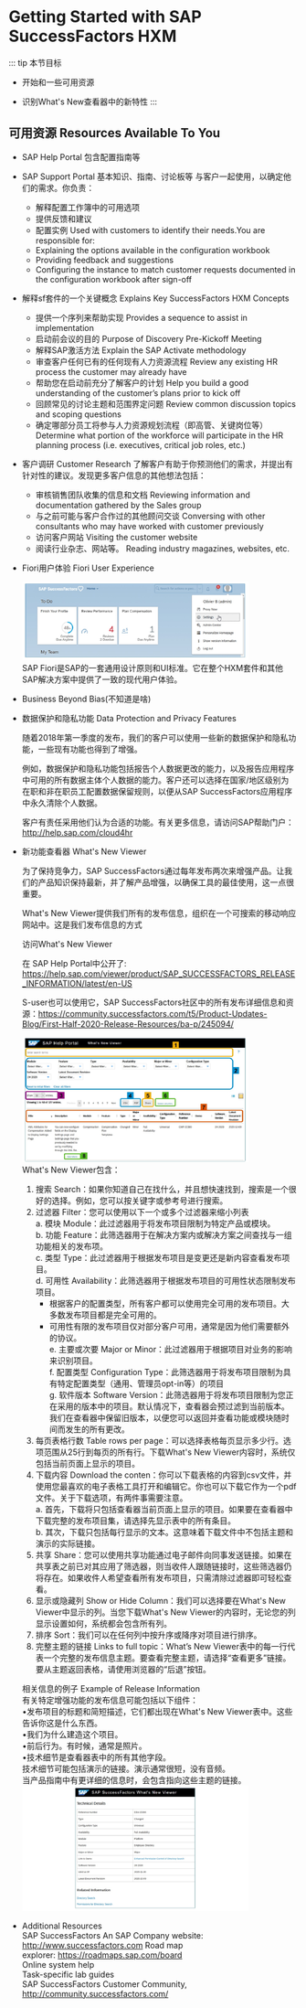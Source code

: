 # Getting Started with SAP SuccessFactors HXM

::: tip 本节目标

- 开始和一些可用资源

- 识别What's New查看器中的新特性
:::

## 可用资源 Resources Available To You

- SAP Help Portal
  包含配置指南等
- SAP Support Portal
  基本知识、指南、讨论板等
  与客户一起使用，以确定他们的需求。你负责：  
  - 解释配置工作簿中的可用选项
  - 提供反馈和建议
  - 配置实例
  Used with customers to identify their needs.You are responsible for:
  - Explaining the options available in the configuration workbook
  - Providing feedback and suggestions
  - Configuring the instance to match customer requests documented in the configuration workbook after sign-off

- 解释sf套件的一个关键概念 Explains Key SuccessFactors HXM Concepts
  - 提供一个序列来帮助实现 Provides a sequence to assist in implementation
  - 启动前会议的目的 Purpose of Discovery Pre-Kickoff Meeting
  - 解释SAP激活方法 Explain the SAP Activate methodology
  - 审查客户任何已有的任何现有人力资源流程 Review any existing HR process the customer may already have
  - 帮助您在启动前充分了解客户的计划 Help you build a good understanding of the customer’s plans prior to kick off
  - 回顾常见的讨论主题和范围界定问题 Review common discussion topics and scoping questions
  - 确定哪部分员工将参与人力资源规划流程（即高管、关键岗位等） Determine what portion of the workforce will participate in the HR planning process (i.e. executives, critical job roles, etc.)

- 客户调研 Customer Research
了解客户有助于你预测他们的需求，并提出有针对性的建议。发现更多客户信息的其他想法包括：
  - 审核销售团队收集的信息和文档 Reviewing information and documentation gathered by the Sales group
  - 与之前可能与客户合作过的其他顾问交谈 Conversing with other consultants who may have worked with customer previously
  - 访问客户网站 Visiting the customer website
  - 阅读行业杂志、网站等。 Reading industry magazines, websites, etc.

- Fiori用户体验 Fiori User Experience

  ![fiori](./img/20220505212803.png)  
  SAP Fiori是SAP的一套通用设计原则和UI标准。它在整个HXM套件和其他SAP解决方案中提供了一致的现代用户体验。
- Business Beyond Bias(不知道是啥)
- 数据保护和隐私功能 Data Protection and Privacy Features

  随着2018年第一季度的发布，我们的客户可以使用一些新的数据保护和隐私功能，一些现有功能也得到了增强。

  例如，数据保护和隐私功能包括报告个人数据更改的能力，以及报告应用程序中可用的所有数据主体个人数据的能力。客户还可以选择在国家/地区级别为在职和非在职员工配置数据保留规则，以便从SAP SuccessFactors应用程序中永久清除个人数据。

  客户有责任采用他们认为合适的功能。有关更多信息，请访问SAP帮助门户：<http://help.sap.com/cloud4hr>

- 新功能查看器 What's New Viewer

  为了保持竞争力，SAP SuccessFactors通过每年发布两次来增强产品。让我们的产品知识保持最新，并了解产品增强，以确保工具的最佳使用，这一点很重要。

  What's New Viewer提供我们所有的发布信息，组织在一个可搜索的移动响应网站中。这是我们发布信息的方式

  访问What's New Viewer

  在 SAP Help Portal中公开了: <https://help.sap.com/viewer/product/SAP_SUCCESSFACTORS_RELEASE_INFORMATION/latest/en-US>

  S-user也可以使用它，SAP SuccessFactors社区中的所有发布详细信息和资源：<https://community.successfactors.com/t5/Product-Updates-Blog/First-Half-2020-Release-Resources/ba-p/245094/>

  ![What's New Viewer](./img/20220505214554.png)  
  What's New Viewer包含：
  1. 搜索 Search：如果你知道自己在找什么，并且想快速找到，搜索是一个很好的选择。例如，您可以按关键字或参考号进行搜索。
  2. 过滤器 Filter：您可以使用以下一个或多个过滤器来缩小列表  
    a. 模块 Module：此过滤器用于将发布项目限制为特定产品或模块。  
    b. 功能 Feature：此筛选器用于在解决方案内或解决方案之间查找与一组功能相关的发布项。  
    c. 类型 Type：此过滤器用于根据发布项目是变更还是新内容查看发布项目。  
    d. 可用性 Availability：此筛选器用于根据发布项目的可用性状态限制发布项目。
      - 根据客户的配置类型，所有客户都可以使用完全可用的发布项目。大多数发布项目都是完全可用的。
      - 可用性有限的发布项目仅对部分客户可用，通常是因为他们需要额外的协议。  
    e. 主要或次要 Major or Minor：此过滤器用于根据项目对业务的影响来识别项目。  
    f. 配置类型 Configuration Type：此筛选器用于将发布项目限制为具有特定配置类型（通用、管理员opt-in等）的项目  
    g. 软件版本 Software Version：此筛选器用于将发布项目限制为您正在采用的版本中的项目。默认情况下，查看器会预过滤到当前版本。我们在查看器中保留旧版本，以便您可以返回并查看功能或模块随时间而发生的所有更改。
  3. 每页表格行数 Table rows per page：可以选择表格每页显示多少行。选项范围从25行到每页的所有行。下载What's New Viewer内容时，系统仅包括当前页面上显示的项目。
  4. 下载内容 Download the conten：你可以下载表格的内容到csv文件，并使用您最喜欢的电子表格工具打开和编辑它。你也可以下载它作为一个pdf文件。关于下载选项，有两件事需要注意。  
    a. 首先，下载将只包括查看器当前页面上显示的项目。如果要在查看器中下载完整的发布项目集，请选择先显示表中的所有条目。  
    b. 其次，下载只包括每行显示的文本。这意味着下载文件中不包括主题和演示的实际链接。
  5. 共享 Share：您可以使用共享功能通过电子邮件向同事发送链接。如果在共享表之前已对其应用了筛选器，则当收件人跟随链接时，这些筛选器仍将存在。如果收件人希望查看所有发布项目，只需清除过滤器即可轻松查看。
  6. 显示或隐藏列 Show or Hide Column：我们可以选择要在What's New Viewer中显示的列。当您下载What's New Viewer的内容时，无论您的列显示设置如何，系统都会包含所有列。
  7. 排序 Sort：我们可以在任何列中按升序或降序对项目进行排序。
  8. 完整主题的链接 Links to full topic：What’s New Viewer表中的每一行代表一个完整的发布信息主题。要查看完整主题，请选择“查看更多”链接。要从主题返回表格，请使用浏览器的“后退”按钮。

  相关信息的例子 Example of Release Information  
  有关特定增强功能的发布信息可能包括以下组件：  
  •发布项目的标题和简短描述，它们都出现在What's New Viewer表中。这些告诉你这是什么东西。  
  •我们为什么建造这个项目。  
  •前后行为。有时候，通常是照片。  
  •技术细节是查看器表中的所有其他字段。  
  技术细节可能包括演示的链接。演示通常很短，没有音频。  
  当产品指南中有更详细的信息时，会包含指向这些主题的链接。
  ![Technical Details and Related Information](./img/20220505220324.png)  

- Additional Resources  
  SAP SuccessFactors An SAP Company website: <http://www.successfactors.com> Road map   
  explorer: <https://roadmaps.sap.com/board>  
  Online system help  
  Task-specific lab guides  
  SAP SuccessFactors Customer Community, <http://community.successfactors.com/>  
